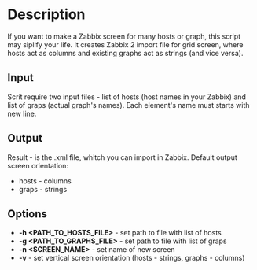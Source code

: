 # Description #
If you want to make a Zabbix screen for many hosts  or graph, this script may siplify your life. It creates Zabbix 2 import file for grid screen, where hosts act as columns and existing graphs act as strings (and vice versa). 
## Input ##
Scrit require two input files - list of hosts (host names in your Zabbix) and list of graps (actual graph's names). Each element's name must starts with new line.
## Output ##
Result  - is the .xml file, whitch you can import in Zabbix.
Default output screen orientation:
*	hosts - columns
*	graps - strings
## Options ##
*	**-h <PATH_TO_HOSTS_FILE>** - set path to file with list of hosts
*	**-g <PATH_TO_GRAPHS_FILE>** - set path to file with list of graps
*	**-n <SCREEN_NAME>** - set name of new screen
*	**-v** - set vertical screen orientation (hosts - strings, graphs - columns) 